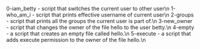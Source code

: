 0-iam_betty -  script that switches the current user to other user\n
1-who_am_i - script that prints effective username of current user\n
2-groups - script that  prints all the groups the current user is part of.\n
3-new_owner -  script that changes the owner of the file hello to the user betty.\n
4-empty - a script that creates an empty file called hello.\n
5-execute - a script that adds execute permission to the owner of the file hello.\n
